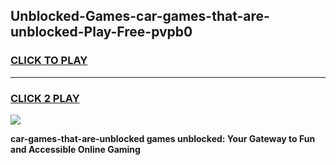 
## Unblocked-Games-car-games-that-are-unblocked-Play-Free-pvpb0
<h3>
<a href="https://premium76.site?title=car-games-that-are-unblocked&ref=17A">CLICK TO PLAY</a></h3>
<hr>

<h3>
<a href="https://premium76.site?title=car-games-that-are-unblocked&ref=17A">CLICK 2 PLAY</a>
  
</h3>

<a href="https://premium76.site?title=car-games-that-are-unblocked&ref=17A"><img src="https://clearcache.store/games.png"></a>


**car-games-that-are-unblocked games unblocked: Your Gateway to Fun and Accessible Online Gaming**
